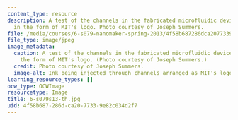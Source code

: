 ```yaml
---
content_type: resource
description: A test of the channels in the fabricated microfluidic device designed
  in the form of MIT's logo. Photo courtesy of Joseph Summers.
file: /media/courses/6-s079-nanomaker-spring-2013/4f58b687286dca2077339e82c034d2f7_6-s079s13-th.jpg
file_type: image/jpeg
image_metadata:
  caption: A test of the channels in the fabricated microfluidic device designed in
    the form of MIT's logo. (Photo courtesy of Joseph Summers.)
  credit: Photo courtesy of Joseph Summers.
  image-alt: Ink being injected through channels arranged as MIT's logo.
learning_resource_types: []
ocw_type: OCWImage
resourcetype: Image
title: 6-s079s13-th.jpg
uid: 4f58b687-286d-ca20-7733-9e82c034d2f7
---
```

